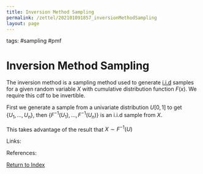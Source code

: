 ```yaml
---
title: Inversion Method Sampling
permalink: /zettel/202101091857_inversionMethodSampling
layout: page
---
```

tags: #sampling #pmf

# Inversion Method Sampling

The inversion method is a sampling method used to generate [i.i.d](202012241510_sampleDefinition) samples for a given
random variable $X$ with cumulative distribution function $F(x)$. We require this cdf to be invertible. 

First we generate a sample from a univariate distribution $U[0,1]$ to get $\{ U_1, \dots, U_n \}$, then 
$\{ F^{-1}(U_1), \dots, F^{-1}(U_n) \}$ is an i.i.d sample from $X$. 

This takes advantage of the result that $X \sim F^{-1}(U)$

Links: 

References: 

[Return to Index](index)